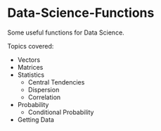 # Data-Science-Functions
Some useful functions for Data Science.

Topics covered:
* Vectors
* Matrices
* Statistics
  * Central Tendencies
  * Dispersion
  * Correlation
* Probability
  * Conditional Probability
* Getting Data



